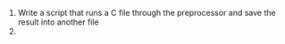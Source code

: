 1. Write a script that runs a C file through the preprocessor and save the result into another file
2. 
